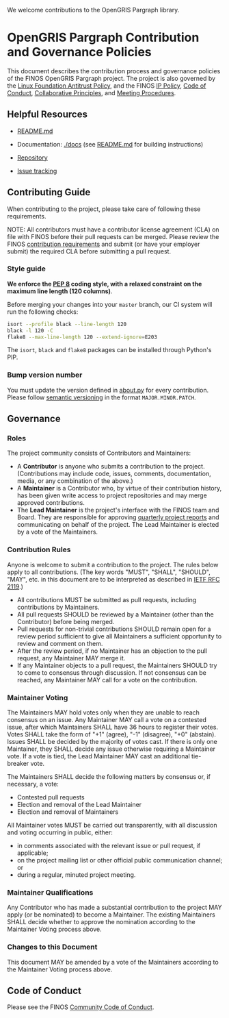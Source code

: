 We welcome contributions to the OpenGRIS Pargraph library.

# OpenGRIS Pargraph Contribution and Governance Policies

This document describes the contribution process and governance policies of the FINOS OpenGRIS Pargraph project. The project is also governed by the [Linux Foundation Antitrust Policy](https://www.linuxfoundation.org/antitrust-policy/), and the FINOS [IP Policy]( https://community.finos.org/governance-docs/IP-policy.pdf), [Code of Conduct](https://community.finos.org/docs/governance/code-of-conduct), [Collaborative Principles](https://community.finos.org/docs/governance/collaborative-principles/), and [Meeting Procedures](https://community.finos.org/docs/governance/meeting-procedures/).

## Helpful Resources

* [README.md](./README.md)

* Documentation: [./docs](./docs) (see [README.md](./README.md) for building instructions)

* [Repository](https://github.com/finos/opengris-pargraph)

* [Issue tracking](https://github.com/finos/opengris-pargraph/issues)


## Contributing Guide

When contributing to the project, please take care of following these requirements.

NOTE: All contributors must have a contributor license agreement (CLA) on file with FINOS before their pull requests can be merged. Please review the FINOS [contribution requirements](https://community.finos.org/docs/governance/Software-Projects/contribution-compliance-requirements) and submit (or have your employer submit) the required CLA before submitting a pull request.

### Style guide

**We enforce the [PEP 8](https://peps.python.org/pep-0008/) coding style, with a relaxed constraint on the maximum line
length (120 columns)**.

Before merging your changes into your `master` branch, our CI system will run the following checks:

```bash
isort --profile black --line-length 120
black -l 120 -C
flake8 --max-line-length 120 --extend-ignore=E203
```

The `isort`, `black` and `flake8` packages can be installed through Python's PIP.


### Bump version number

You must update the version defined in [about.py](pargraph/about.py) for every contribution. Please follow
[semantic versioning](https://semver.org) in the format `MAJOR.MINOR.PATCH`.

## Governance

### Roles

The project community consists of Contributors and Maintainers:
* A **Contributor** is anyone who submits a contribution to the project. (Contributions may include code, issues, comments, documentation, media, or any combination of the above.)
* A **Maintainer** is a Contributor who, by virtue of their contribution history, has been given write access to project repositories and may merge approved contributions.
* The **Lead Maintainer** is the project's interface with the FINOS team and Board. They are responsible for approving [quarterly project reports](https://community.finos.org/docs/governance/#project-governing-board-reporting) and communicating on behalf of the project. The Lead Maintainer is elected by a vote of the Maintainers. 

### Contribution Rules

Anyone is welcome to submit a contribution to the project. The rules below apply to all contributions. (The key words "MUST", "SHALL", "SHOULD", "MAY", etc. in this document are to be interpreted as described in [IETF RFC 2119](https://www.ietf.org/rfc/rfc2119.txt).)

* All contributions MUST be submitted as pull requests, including contributions by Maintainers.
* All pull requests SHOULD be reviewed by a Maintainer (other than the Contributor) before being merged.
* Pull requests for non-trivial contributions SHOULD remain open for a review period sufficient to give all Maintainers a sufficient opportunity to review and comment on them.
* After the review period, if no Maintainer has an objection to the pull request, any Maintainer MAY merge it.
* If any Maintainer objects to a pull request, the Maintainers SHOULD try to come to consensus through discussion. If not consensus can be reached, any Maintainer MAY call for a vote on the contribution.

### Maintainer Voting

The Maintainers MAY hold votes only when they are unable to reach consensus on an issue. Any Maintainer MAY call a vote on a contested issue, after which Maintainers SHALL have 36 hours to register their votes. Votes SHALL take the form of "+1" (agree), "-1" (disagree), "+0" (abstain). Issues SHALL be decided by the majority of votes cast. If there is only one Maintainer, they SHALL decide any issue otherwise requiring a Maintainer vote. If a vote is tied, the Lead Maintainer MAY cast an additional tie-breaker vote.

The Maintainers SHALL decide the following matters by consensus or, if necessary, a vote:
* Contested pull requests
* Election and removal of the Lead Maintainer
* Election and removal of Maintainers

All Maintainer votes MUST be carried out transparently, with all discussion and voting occurring in public, either:
* in comments associated with the relevant issue or pull request, if applicable;
* on the project mailing list or other official public communication channel; or
* during a regular, minuted project meeting.

### Maintainer Qualifications

Any Contributor who has made a substantial contribution to the project MAY apply (or be nominated) to become a Maintainer. The existing Maintainers SHALL decide whether to approve the nomination according to the Maintainer Voting process above.

### Changes to this Document

This document MAY be amended by a vote of the Maintainers according to the Maintainer Voting process above.

## Code of Conduct

Please see the FINOS [Community Code of Conduct](https://www.finos.org/code-of-conduct).